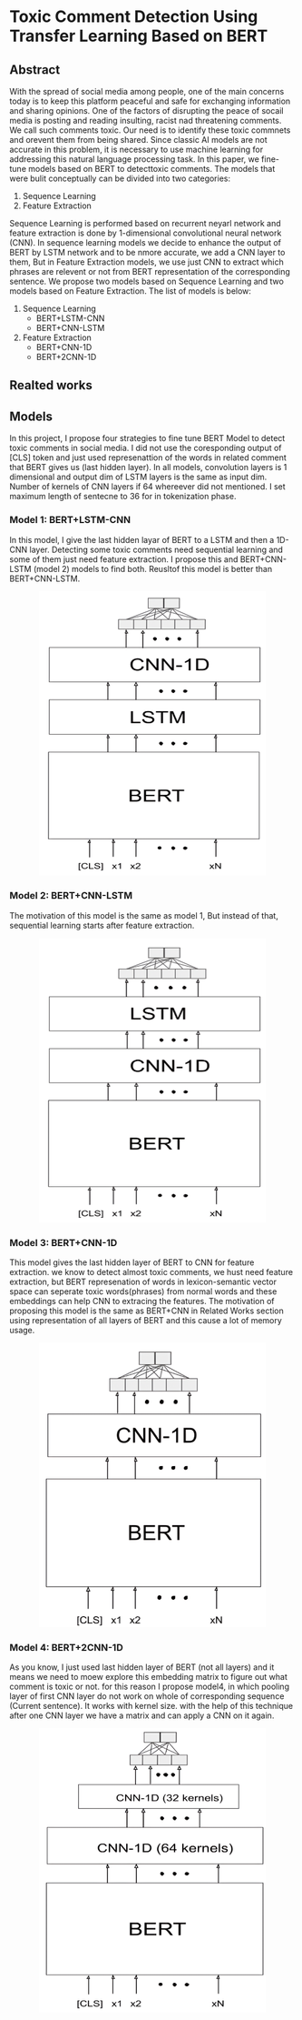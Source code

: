 # Toxic Comment Detection Using Transfer Learning Based on BERT #
## Abstract ##
With the spread of social media among people, one of the main concerns today is to keep this platform peaceful and safe for exchanging information and sharing opinions. One of the factors of disrupting the peace of socail media is posting and reading insulting, racist nad threatening comments. We call such comments toxic. Our need is to identify these toxic commnets and orevent them from being shared. Since classic AI models are not accurate in this problem, it is necessary to use machine learning for addressing this natural language processing task. In this paper, we fine-tune models based on BERT to detecttoxic comments. The models that were bulit conceptually can be divided into two categories: 
1. Sequence Learning
2. Feature Extraction

Sequence Learning is performed based on recurrent neyarl network and feature extraction is done by 1-dimensional convolutional neural network (CNN). In sequence learning models we decide to enhance the output of BERT by LSTM network and to be nmore accurate, we add a CNN layer to them, But in Feature Extraction models, we use just CNN to extract which phrases are relevent or not from BERT representation of the corresponding sentence. We propose two models based on Sequence Learning and two models based on Feature Extraction. The list of models is below:
1. Sequence Learning
   - BERT+LSTM-CNN
   - BERT+CNN-LSTM
2. Feature Extraction
   - BERT+CNN-1D
   - BERT+2CNN-1D
## Realted works ##

## Models ##
In this project, I propose four strategies to fine tune BERT Model to detect toxic comments in social media. I did not use the coresponding output of [CLS] token and just used represenattion of the words in related comment that BERT gives us (last hidden layer). In all models, convolution layers is 1 dimensional and output dim of LSTM layers is the same as input dim. Number of kernels of CNN layers if 64 whereever did not mentioned. I set maximum length of sentecne to 36 for in tokenization phase.

### Model 1: BERT+LSTM-CNN ###
In this model, I give the last hidden layar of BERT to a LSTM and then a 1D-CNN layer. Detecting some toxic comments need sequential learning and some of them just need feature extraction. I propose this and BERT+CNN-LSTM (model 2) models to find both. Reusltof this model is better than BERT+CNN-LSTM.
<p align="center">
<img src="./Pictures/BERT-LSTM-CNN.png" height=500 width=400/>
 </p>
 
### Model 2: BERT+CNN-LSTM ###
The motivation of this model is the same as model 1, But instead of that, sequential learning starts after feature extraction. 
<p align="center">
<img src="./Pictures/BERT-CNN-LSTM.png" height=500 width=400/>
 </p>
 
### Model 3: BERT+CNN-1D ###
This model gives the last hidden layer of BERT to CNN for feature extraction. we know to detect almost toxic comments, we hust need feature extraction, but BERT represenation of words in lexicon-semantic vector space can seperate toxic words(phrases) from normal words and these embeddings can help CNN to extracing the features. 
The motivation of proposing this model is the same as BERT+CNN in Related Works section using representation of all layers of BERT and this cause a lot of memory usage. 
<p align="center">
<img src="./Pictures/BERT-CNN-1D.png" height=500 width=400/>
 </p>
 
### Model 4: BERT+2CNN-1D ###
As you know, I just used last hidden layer of BERT (not all layers) and it means we need to moew explore this embedding matrix to figure out what comment is toxic or not. for this reason I propose model4, in which pooling layer of first CNN layer do not work on whole of corresponding sequence (Current sentence). It works with kernel size. with the help of this technique after one CNN layer we have a matrix and can apply a CNN on it again. 
<p align="center">
<img src="./Pictures/BERT-2CNN-1D.png" height=500 width=400/>
 </p>
